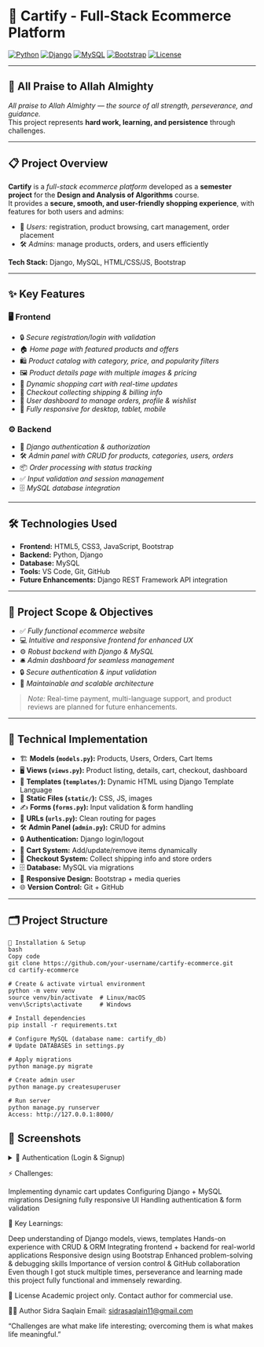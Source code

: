 # 🛒 Cartify - Full-Stack Ecommerce Platform

[![Python](https://img.shields.io/badge/Python-3.11-blue?style=for-the-badge&logo=python)](https://www.python.org/)
[![Django](https://img.shields.io/badge/Django-4.2-green?style=for-the-badge&logo=django)](https://www.djangoproject.com/)
[![MySQL](https://img.shields.io/badge/MySQL-8.0-blue?style=for-the-badge&logo=mysql)](https://www.mysql.com/)
[![Bootstrap](https://img.shields.io/badge/Bootstrap-5.3-purple?style=for-the-badge&logo=bootstrap)](https://getbootstrap.com/)
[![License](https://img.shields.io/badge/License-Academic-lightgrey)](LICENSE)

---

## 🌟 All Praise to Allah Almighty
*All praise to Allah Almighty — the source of all strength, perseverance, and guidance.*  
This project represents **hard work, learning, and persistence** through challenges.

---

## 📋 Project Overview

**Cartify** is a *full-stack ecommerce platform* developed as a **semester project** for the **Design and Analysis of Algorithms** course.  
It provides a **secure, smooth, and user-friendly shopping experience**, with features for both users and admins:  

- 👤 *Users:* registration, product browsing, cart management, order placement  
- 🛠️ *Admins:* manage products, orders, and users efficiently  

**Tech Stack:** Django, MySQL, HTML/CSS/JS, Bootstrap

---

## ✨ Key Features

### 🖥️ Frontend
- 🔒 *Secure registration/login with validation*  
- 🏠 *Home page with featured products and offers*  
- 🛍️ *Product catalog with category, price, and popularity filters*  
- 🖼️ *Product details page with multiple images & pricing*  
- 🛒 *Dynamic shopping cart with real-time updates*  
- 📝 *Checkout collecting shipping & billing info*  
- 👤 *User dashboard to manage orders, profile & wishlist*  
- 📱 *Fully responsive for desktop, tablet, mobile*

### ⚙️ Backend
- 🔐 *Django authentication & authorization*  
- 🛠️ *Admin panel with CRUD for products, categories, users, orders*  
- 📦 *Order processing with status tracking*  
- ✅ *Input validation and session management*  
- 🗄️ *MySQL database integration*

---

## 🛠️ Technologies Used

- **Frontend:** HTML5, CSS3, JavaScript, Bootstrap  
- **Backend:** Python, Django  
- **Database:** MySQL  
- **Tools:** VS Code, Git, GitHub  
- **Future Enhancements:** Django REST Framework API integration  

---

## 🎯 Project Scope & Objectives

- ✅ *Fully functional ecommerce website*  
- 💻 *Intuitive and responsive frontend for enhanced UX*  
- ⚙️ *Robust backend with Django & MySQL*  
- 🛎️ *Admin dashboard for seamless management*  
- 🔒 *Secure authentication & input validation*  
- 🧱 *Maintainable and scalable architecture*  

> *Note:* Real-time payment, multi-language support, and product reviews are planned for future enhancements.

---

## 🧩 Technical Implementation

- 🏗️ **Models (`models.py`):** Products, Users, Orders, Cart Items  
- 🖥️ **Views (`views.py`):** Product listing, details, cart, checkout, dashboard  
- 📄 **Templates (`templates/`):** Dynamic HTML using Django Template Language  
- 🎨 **Static Files (`static/`):** CSS, JS, images  
- ✍️ **Forms (`forms.py`):** Input validation & form handling  
- 🔗 **URLs (`urls.py`):** Clean routing for pages  
- 🛠️ **Admin Panel (`admin.py`):** CRUD for admins  
- 🔒 **Authentication:** Django login/logout  
- 🛒 **Cart System:** Add/update/remove items dynamically  
- 📝 **Checkout System:** Collect shipping info and store orders  
- 🗄️ **Database:** MySQL via migrations  
- 📱 **Responsive Design:** Bootstrap + media queries  
- 🌐 **Version Control:** Git + GitHub

---

## 🗂️ Project Structure

```text
🚀 Installation & Setup
bash
Copy code
git clone https://github.com/your-username/cartify-ecommerce.git
cd cartify-ecommerce

# Create & activate virtual environment
python -m venv venv
source venv/bin/activate  # Linux/macOS
venv\Scripts\activate     # Windows

# Install dependencies
pip install -r requirements.txt

# Configure MySQL (database name: cartify_db)
# Update DATABASES in settings.py

# Apply migrations
python manage.py migrate

# Create admin user
python manage.py createsuperuser

# Run server
python manage.py runserver
Access: http://127.0.0.1:8000/

```

## 📸 Screenshots

<details>
<summary>🔑 Authentication (Login & Signup)</summary>

### 🟢 Login Page
![Login Page](![WhatsApp Image 2025-10-01 at 11 10 00_d8c075b0](https://github.com/user-attachments/assets/157e0495-c653-4e5e-9dbe-ed12b1da9381)
)

### 🟢 Signup / Registration Page
![Signup Page](![WhatsApp Image 2025-10-01 at 11 10 00_8fdde6db](https://github.com/user-attachments/assets/e35ba6b4-c74f-45a9-8649-edf72d23c002)
)

\
</details>


⚡ Challenges:

Implementing dynamic cart updates
Configuring Django + MySQL migrations
Designing fully responsive UI
Handling authentication & form validation

🌱 Key Learnings:

Deep understanding of Django models, views, templates
Hands-on experience with CRUD & ORM
Integrating frontend + backend for real-world applications
Responsive design using Bootstrap
Enhanced problem-solving & debugging skills
Importance of version control & GitHub collaboration
Even though I got stuck multiple times, perseverance and learning made this project fully functional and immensely rewarding.



📄 License
Academic project only. Contact author for commercial use.

👩‍💻 Author
Sidra Saqlain
Email: sidrasaqlain11@gmail.com

“Challenges are what make life interesting; overcoming them is what makes life meaningful.”
